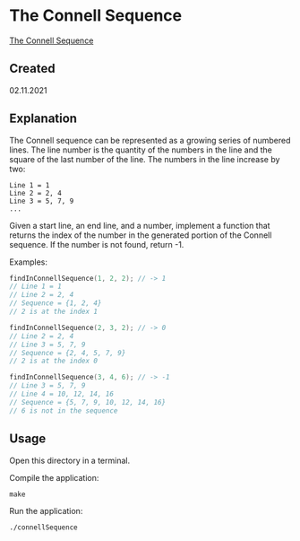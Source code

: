 # The Connell Sequence
[The Connell Sequence](https://edabit.com/challenge/FTw5dJAnFtxjwSfuQ)

## Created
02.11.2021

## Explanation
The Connell sequence can be represented as a growing series of numbered lines. The line number is the quantity of the numbers in the line and the square of the last number of the line. The numbers in the line increase by two:

```
Line 1 = 1
Line 2 = 2, 4
Line 3 = 5, 7, 9
...
```

Given a start line, an end line, and a number, implement a function that returns the index of the number in the generated portion of the Connell sequence. If the number is not found, return -1.

Examples:

```c++
findInConnellSequence(1, 2, 2); // -> 1
// Line 1 = 1
// Line 2 = 2, 4
// Sequence = {1, 2, 4}
// 2 is at the index 1

findInConnellSequence(2, 3, 2); // -> 0
// Line 2 = 2, 4
// Line 3 = 5, 7, 9
// Sequence = {2, 4, 5, 7, 9}
// 2 is at the index 0

findInConnellSequence(3, 4, 6); // -> -1
// Line 3 = 5, 7, 9
// Line 4 = 10, 12, 14, 16
// Sequence = {5, 7, 9, 10, 12, 14, 16}
// 6 is not in the sequence
```

## Usage
Open this directory in a terminal.

Compile the application:

```shell
make
```

Run the application:

```shell
./connellSequence
```
